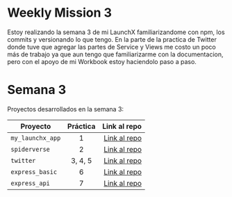 # Weekly Mission 3
Estoy realizando la semana 3 de mi LaunchX familiarizandome con npm, los commits y versionando lo que tengo.
En la  parte de la practica de Twitter donde tuve que agregar las partes de Service y Views me costo un poco más de trabajo
ya que aun tengo que familiarizarme con la documentacion, pero con el apoyo de mi Workbook estoy haciendolo paso a paso.

# Semana 3 

Proyectos desarrollados en la semana 3:

| Proyecto | Práctica | Link al repo |
| ------------- |:-------------:| -----:|
|`my_launchx_app`|1|[Link al repo](https://github.com/LisReyes/my_launchX_app)|
|`spiderverse`|2|[Link al repo](https://github.com/LisReyes/Spiderverse)|
|`twitter`|3, 4, 5|[Link al repo](https://github.com/LisReyes/Twitter_app)|
|`express_basic`|6|[Link al repo](https://github.com/LisReyes/Express_Server)|
|`express_api`|7|[Link al repo](https://github.com/LisReyes/Express_Api)|
